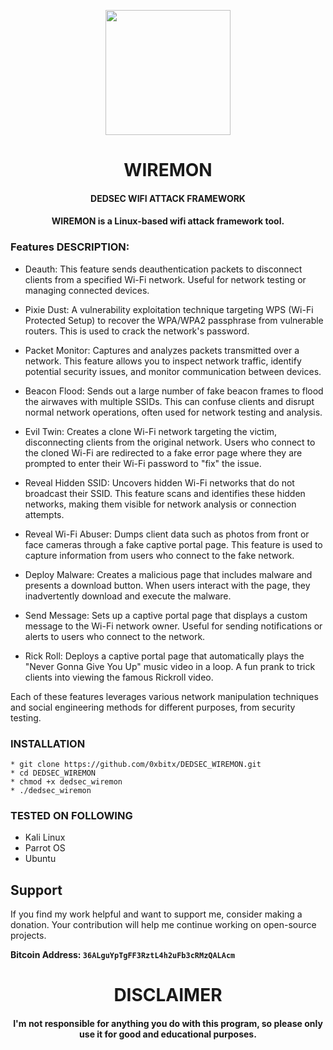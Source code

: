 
<p align="center">
<img src="https://cdn-icons-png.flaticon.com/512/5606/5606489.png", width="200", height="200">
</p>

<h1 align="center"> WIREMON </h1>
<h4 align="center"> DEDSEC WIFI ATTACK FRAMEWORK </h4>
<h4 align="center"> WIREMON is a Linux-based wifi attack framework tool.</h4>

### Features DESCRIPTION:

   * Deauth: This feature sends deauthentication packets to disconnect clients from a specified Wi-Fi network. Useful for network testing or managing connected devices.

   * Pixie Dust: A vulnerability exploitation technique targeting WPS (Wi-Fi Protected Setup) to recover the WPA/WPA2 passphrase from vulnerable routers. This is used to crack the network's password.

   * Packet Monitor: Captures and analyzes packets transmitted over a network. This feature allows you to inspect network traffic, identify potential security issues, and monitor communication between devices.

   * Beacon Flood: Sends out a large number of fake beacon frames to flood the airwaves with multiple SSIDs. This can confuse clients and disrupt normal network operations, often used for network testing and analysis.

   * Evil Twin: Creates a clone Wi-Fi network targeting the victim, disconnecting clients from the original network. Users who connect to the cloned Wi-Fi are redirected to a fake error page where they are prompted to enter their Wi-Fi password to "fix" the issue.
   * Reveal Hidden SSID: Uncovers hidden Wi-Fi networks that do not broadcast their SSID. This feature scans and identifies these hidden networks, making them visible for network analysis or connection attempts.

   * Reveal Wi-Fi Abuser: Dumps client data such as photos from front or face cameras through a fake captive portal page. This feature is used to capture information from users who connect to the fake network.

   * Deploy Malware: Creates a malicious page that includes malware and presents a download button. When users interact with the page, they inadvertently download and execute the malware.

   * Send Message:  Sets up a captive portal page that displays a custom message to the Wi-Fi network owner. Useful for sending notifications or alerts to users who connect to the network.

   * Rick Roll: Deploys a captive portal page that automatically plays the "Never Gonna Give You Up" music video in a loop. A fun prank to trick clients into viewing the famous Rickroll video.

Each of these features leverages various network manipulation techniques and social engineering methods for different purposes, from security testing.

### INSTALLATION
    * git clone https://github.com/0xbitx/DEDSEC_WIREMON.git
    * cd DEDSEC_WIREMON
    * chmod +x dedsec_wiremon
    * ./dedsec_wiremon

### TESTED ON FOLLOWING
* Kali Linux 
* Parrot OS 
* Ubuntu

## Support

If you find my work helpful and want to support me, consider making a donation. Your contribution will help me continue working on open-source projects.

**Bitcoin Address: `36ALguYpTgFF3RztL4h2uFb3cRMzQALAcm`**
   
<h1 align="center"> DISCLAIMER </h1>

<h4 align="center">I'm not responsible for anything you do with this program, so please only use it for good and educational purposes. </h4>

